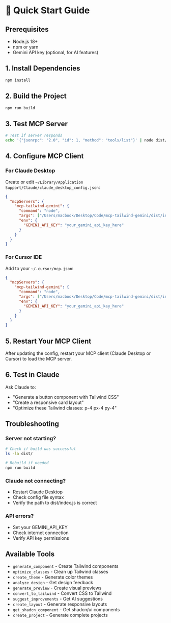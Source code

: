 # 🚀 Quick Start Guide

## Prerequisites
- Node.js 18+
- npm or yarn
- Gemini API key (optional, for AI features)

## 1. Install Dependencies
```bash
npm install
```

## 2. Build the Project
```bash
npm run build
```

## 3. Test MCP Server
```bash
# Test if server responds
echo '{"jsonrpc": "2.0", "id": 1, "method": "tools/list"}' | node dist/index.js
```

## 4. Configure MCP Client

### For Claude Desktop
Create or edit `~/Library/Application Support/Claude/claude_desktop_config.json`:

```json
{
  "mcpServers": {
    "mcp-tailwind-gemini": {
      "command": "node",
      "args": ["/Users/macbook/Desktop/Code/mcp-tailwind-gemini/dist/index.js"],
      "env": {
        "GEMINI_API_KEY": "your_gemini_api_key_here"
      }
    }
  }
}
```

### For Cursor IDE
Add to your `~/.cursor/mcp.json`:

```json
{
  "mcpServers": {
    "mcp-tailwind-gemini": {
      "command": "node",
      "args": ["/Users/macbook/Desktop/Code/mcp-tailwind-gemini/dist/index.js"],
      "env": {
        "GEMINI_API_KEY": "your_gemini_api_key_here"
      }
    }
  }
}
```

## 5. Restart Your MCP Client

After updating the config, restart your MCP client (Claude Desktop or Cursor) to load the MCP server.

## 6. Test in Claude

Ask Claude to:
- "Generate a button component with Tailwind CSS"
- "Create a responsive card layout"
- "Optimize these Tailwind classes: p-4 px-4 py-4"

## Troubleshooting

### Server not starting?
```bash
# Check if build was successful
ls -la dist/

# Rebuild if needed
npm run build
```

### Claude not connecting?
- Restart Claude Desktop
- Check config file syntax
- Verify the path to dist/index.js is correct

### API errors?
- Set your GEMINI_API_KEY
- Check internet connection
- Verify API key permissions

## Available Tools

- `generate_component` - Create Tailwind components
- `optimize_classes` - Clean up Tailwind classes
- `create_theme` - Generate color themes
- `analyze_design` - Get design feedback
- `generate_preview` - Create visual previews
- `convert_to_tailwind` - Convert CSS to Tailwind
- `suggest_improvements` - Get AI suggestions
- `create_layout` - Generate responsive layouts
- `get_shadcn_component` - Get shadcn/ui components
- `create_project` - Generate complete projects 